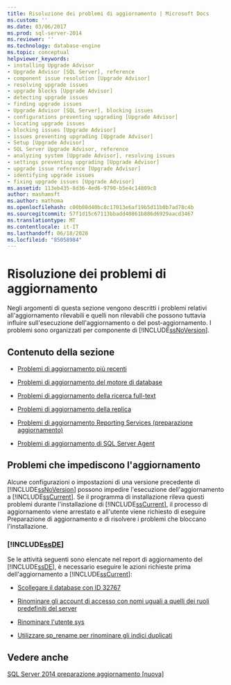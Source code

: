 ```yaml
---
title: Risoluzione dei problemi di aggiornamento | Microsoft Docs
ms.custom: ''
ms.date: 03/06/2017
ms.prod: sql-server-2014
ms.reviewer: ''
ms.technology: database-engine
ms.topic: conceptual
helpviewer_keywords:
- installing Upgrade Advisor
- Upgrade Advisor [SQL Server], reference
- component issue resolution [Upgrade Advisor]
- resolving upgrade issues
- upgrade blocks [Upgrade Advisor]
- detecting upgrade issues
- finding upgrade issues
- Upgrade Advisor [SQL Server], blocking issues
- configurations preventing upgrading [Upgrade Advisor]
- locating upgrade issues
- blocking issues [Upgrade Advisor]
- issues preventing upgrading [Upgrade Advisor]
- Setup [Upgrade Advisor]
- SQL Server Upgrade Advisor, reference
- analyzing system [Upgrade Advisor], resolving issues
- settings preventing upgrading [Upgrade Advisor]
- upgrade issue reference [Upgrade Advisor]
- identifying upgrade issues
- fixing upgrade issues [Upgrade Advisor]
ms.assetid: 113eb435-8d36-4ed6-9790-b5e4c14809c8
author: mashamsft
ms.author: mathoma
ms.openlocfilehash: c00b08d40bc8c17013e6af19b5d11b0b7ad78c4b
ms.sourcegitcommit: 57f1d15c67113bbadd40861b886d6929aacd3467
ms.translationtype: MT
ms.contentlocale: it-IT
ms.lasthandoff: 06/18/2020
ms.locfileid: "85058984"
---
```

# <a name="resolving-upgrade-issues"></a>Risoluzione dei problemi di aggiornamento
  Negli argomenti di questa sezione vengono descritti i problemi relativi all'aggiornamento rilevabili e quelli non rilevabili che possono tuttavia influire sull'esecuzione dell'aggiornamento o del post-aggiornamento. I problemi sono organizzati per componente di [!INCLUDE[ssNoVersion](../../includes/ssnoversion-md.md)].  
  
## <a name="in-this-section"></a>Contenuto della sezione  
  
-   [Problemi di aggiornamento più recenti](../../../2014/sql-server/install/late-breaking-upgrade-issues.md)  
  
-   [Problemi di aggiornamento del motore di database](../../../2014/sql-server/install/database-engine-upgrade-issues.md)  
  
-   [Problemi di aggiornamento della ricerca full-text](../../../2014/sql-server/install/full-text-search-upgrade-issues.md)  
  
-   [Problemi di aggiornamento della replica](../../../2014/sql-server/install/replication-upgrade-issues.md)  
  
-   [Problemi di aggiornamento Reporting Services &#40;preparazione aggiornamento&#41;](../../../2014/sql-server/install/reporting-services-upgrade-issues-upgrade-advisor.md)  
  
-   [Problemi di aggiornamento di SQL Server Agent](../../../2014/sql-server/install/sql-server-agent-upgrade-issues.md)  
  
## <a name="issues-that-prevent-upgrading"></a>Problemi che impediscono l'aggiornamento  
 Alcune configurazioni o impostazioni di una versione precedente di [!INCLUDE[ssNoVersion](../../includes/ssnoversion-md.md)] possono impedire l'esecuzione dell'aggiornamento a [!INCLUDE[ssCurrent](../../includes/sscurrent-md.md)]. Se il programma di installazione rileva questi problemi durante l'installazione di [!INCLUDE[ssCurrent](../../includes/sscurrent-md.md)], il processo di aggiornamento viene arrestato e all'utente viene richiesto di eseguire Preparazione di aggiornamento e di risolvere i problemi che bloccano l'installazione.  
  
### [!INCLUDE[ssDE](../../includes/ssde-md.md)]  
 Se le attività seguenti sono elencate nel report di aggiornamento del [!INCLUDE[ssDE](../../includes/ssde-md.md)], è necessario eseguire le azioni richieste prima dell'aggiornamento a [!INCLUDE[ssCurrent](../../includes/sscurrent-md.md)]:  
  
-   [Scollegare il database con ID 32767](../../../2014/sql-server/install/detach-database-id-32767.md)  
  
-   [Rinominare gli account di accesso con nomi uguali a quelli dei ruoli predefiniti del server](../../../2014/sql-server/install/rename-logins-matching-fixed-server-role-names.md)  
  
-   [Rinominare l'utente sys](../../../2014/sql-server/install/rename-user-sys.md)  
  
-   [Utilizzare sp_rename per rinominare gli indici duplicati](../../../2014/sql-server/install/use-sp-rename-to-rename-duplicate-index-name.md)  
  
## <a name="see-also"></a>Vedere anche  
 [SQL Server 2014 preparazione aggiornamento &#91;nuova&#93;](sql-server-2014-upgrade-advisor.md)  
  
  
